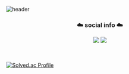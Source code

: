 ![header](https://capsule-render.vercel.app/api?type=wave&color=auto&height=150&section=header&text=It's%20sora!&fontSize=90)

<div align=center><h3>☁️ social info ☁️</h3>
  <a href="https://justsora.tistory.com/" target="_blank"><img src="https://img.shields.io/badge/Tistory-000000?style=for-the-badge&logo=Tistory&logoColor=white"/></a>
  <a href="mailto:itsyoursora@gmail.com" target="_blank"><img src="https://img.shields.io/badge/Gmail-EA4335?style=for-the-badge&logo=Tistory&logoColor=white"/></a>
  
</div>

<br>
<br>


[![Solved.ac Profile](http://mazassumnida.wtf/api/v2/generate_badge?boj=keems)](https://solved.ac/keems/)
